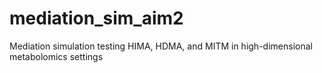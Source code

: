 # mediation_sim_aim2
Mediation simulation testing HIMA, HDMA, and MITM in high-dimensional metabolomics settings 
